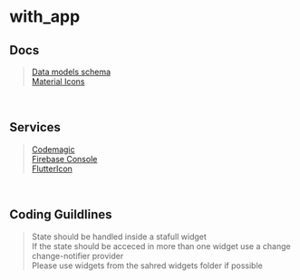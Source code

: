 # with_app

## Docs

> [Data models schema](https://docs.google.com/drawings/d/1ajfmi8cEDffEGTRlMbKvoyijV7SPEjhBuKF0jYHLx5k/edit)  
> [Material Icons](https://material.io/resources/icons/?search=phone&style=baseline)

<br>

## Services

> [Codemagic](https://codemagic.io/app/5f4515cd55449d000fe1b102)  
> [Firebase Console](https://console.firebase.google.com/u/0/project/with-flutter-app-ae099/firestore/data~2F)  
> [FlutterIcon](https://www.fluttericon.com/)

<br>

## Coding Guildlines
> State should be handled inside a stafull widget <br>
> If the state should be acceced in more than one widget use a change change-notifier provider <br>
> Please use widgets from the sahred widgets folder if possible
